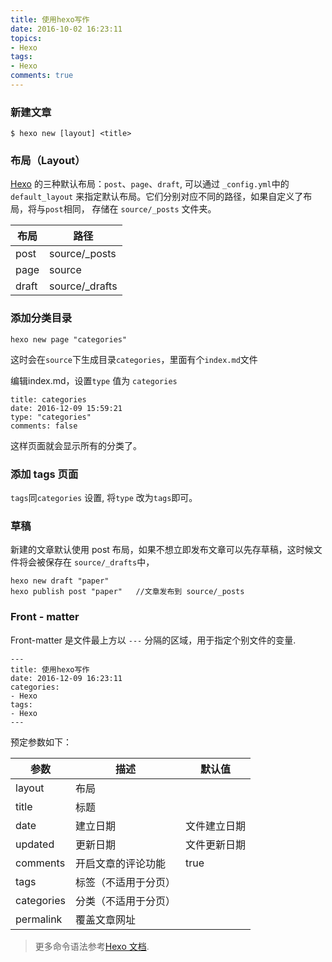 ```yaml
---
title: 使用hexo写作
date: 2016-10-02 16:23:11
topics: 
- Hexo
tags:
- Hexo
comments: true
---
```


<!--more-->
### 新建文章

```
$ hexo new [layout] <title>
```

### 布局（Layout）

[Hexo][link-1] 的三种默认布局：`post`、`page`、`draft`, 可以通过 `_config.yml`中的`default_layout` 来指定默认布局。它们分别对应不同的路径，如果自定义了布局，将与`post`相同， 存储在 `source/_posts` 文件夹。


| 布局 | 路径 |
|-----|------|
|post | source/_posts |
|page | source  |
|draft| source/_drafts|


### 添加分类目录

```
hexo new page "categories"
```

这时会在`source`下生成目录`categories`，里面有个`index.md`文件

编辑index.md，设置`type` 值为 `categories`

```
title: categories
date: 2016-12-09 15:59:21
type: "categories"
comments: false

```
这样页面就会显示所有的分类了。


### 添加 tags 页面

`tags`同`categories` 设置, 将`type` 改为`tags`即可。

### 草稿

新建的文章默认使用 post 布局，如果不想立即发布文章可以先存草稿，这时候文件将会被保存在 `source/_drafts`中，
```
hexo new draft "paper"  	 
hexo publish post "paper"   //文章发布到 source/_posts

```

### Front - matter

Front-matter 是文件最上方以 `---` 分隔的区域，用于指定个别文件的变量.

```
---
title: 使用hexo写作
date: 2016-12-09 16:23:11
categories: 
- Hexo
tags:
- Hexo
---
```
预定参数如下：

|参数|	描述	|默认值|
|----|------|-----|
|layout|	布局	|
|title|	标题	|
|date|	建立日期	|文件建立日期|
|updated|	更新日期|	文件更新日期|
|comments|	开启文章的评论功能	|true|
|tags|	标签（不适用于分页）|	
|categories|	分类（不适用于分页）|	
|permalink|	覆盖文章网址	|


>更多命令语法参考[Hexo 文档][link-2].



[link-1]: https://hexo.io/zh-cn/
[link-2]: https://hexo.io/zh-cn/docs/